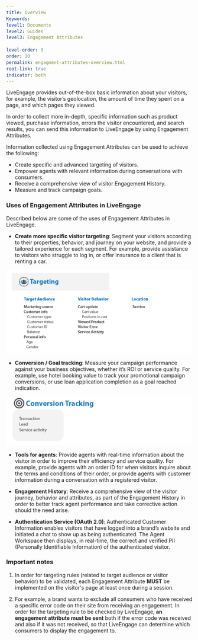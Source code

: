 ```yaml
---
title: Overview
Keywords:
level1: Documents
level2: Guides
level3: Engagement Attributes

level-order: 3
order: 10
permalink: engagment-attributes-overview.html
root-link: true
indicator: both
---
```


LiveEngage provides out-of-the-box basic information about your visitors, for example, the visitor’s geolocation, the amount of time they spent on a page, and which pages they viewed.

In order to collect more in-depth, specific information such as product viewed, purchase information, errors the visitor encountered, and search results, you can send this information
to LiveEngage by using Engagement Attributes.

Information collected using Engagement Attributes can be used to achieve the following:

* Create specific and advanced targeting of visitors.
* Empower agents with relevant information during conversations with consumers.
* Receive a comprehensive view of visitor Engagement History.
* Measure and track campaign goals.

### Uses of Engagement Attributes in LiveEngage

Described below are some of the uses of Engagement Attributes in LiveEngage.

* **Create more specific visitor targeting**: Segment your visitors according to their properties, behavior, and journey on your website, and provide a tailored experience for each segment. For example, provide assistance to visitors who struggle to log in, or offer insurance to a client that is renting a car.

![Targeting Examples](img/targeting.png)

* **Conversion / Goal tracking**: Measure your campaign performance against your business objectives, whether it’s ROI or service quality. For example, use hotel booking value to track your promotional campaign conversions, or use loan application completion as a goal reached indication.

![Conversion Tracking](img/conversion.png)

* **Tools for agents**: Provide agents with real-time information about the visitor in order to improve their efficiency and service quality. For example, provide agents with an order ID for when visitors inquire about the terms and conditions of their order, or provide agents with customer information during a conversation with a registered visitor.

* **Engagement History**: Receive a comprehensive view of the visitor journey, behavior and attributes, as part of the Engagement History in order to better track agent performance and take corrective action should the need arise.

* **Authentication Service (OAuth 2.0)**: Authenticated Customer Information enables visitors that have logged into a brand’s website and initiated a chat to show up as being authenticated. The Agent Workspace then displays, in real-time, the correct and verified PII (Personally Identifiable Information) of the authenticated visitor.

### Important notes

1. In order for targeting rules (related to target audience or visitor behavior) to be validated, each Engagement Attribute **MUST** be implemented on the visitor's page at least once during a session.

2. For example, a brand wants to exclude all consumers who have received a specific error code on their site from receiving an engagement. In order for the targeting rule to be checked by LiveEngage, **an engagement attribute must be sent** both if the error code was received and also if it was not received, so that LiveEngage can determine which consumers to display the engagement to.
